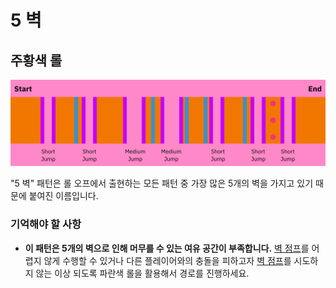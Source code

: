 # 5 벽

## 주황색 롤

![주황색 5 벽](../images/rolls/5-waller-orange-annotated.jpg)

"5 벽" 패턴은 롤 오프에서 출현하는 모든 패턴 중 가장 많은 5개의 벽을 가지고 있기 때문에 붙여진 이름입니다.

### 기억해야 할 사항

* **이 패턴은 5개의 벽으로 인해 머무를 수 있는 여유 공간이 부족합니다.** [벽 점프](../advanced/wall-jumps-one-rolling.md#벽-점프)를 어렵지 않게 수행할 수 있거나 다른 플레이어와의 충돌을 피하고자 [벽 점프](../advanced/wall-jumps-one-rolling.md#벽-점프)를 시도하지 않는 이상 되도록 파란색 롤을 활용해서 경로를 진행하세요.
